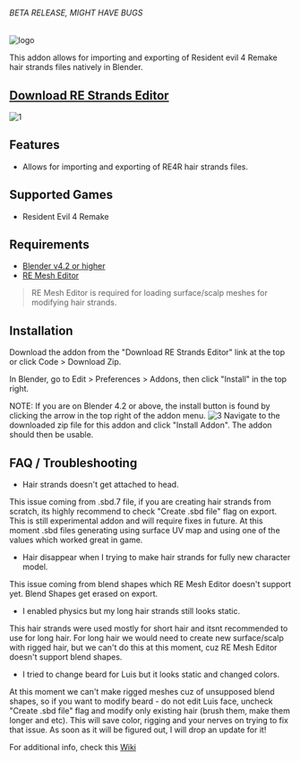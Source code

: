 ###### BETA RELEASE, MIGHT HAVE BUGS
![logo](https://github.com/user-attachments/assets/aa453e20-4519-40c2-8847-607dba3da598)

This addon allows for importing and exporting of Resident evil 4 Remake hair strands files natively in Blender.
## [Download RE Strands Editor](https://github.com/TheLeonX/RE-Strands-Editor/releases/latest)

![1](https://github.com/user-attachments/assets/3ced8d0c-bff3-41e0-aaf4-2540465d4246)

## Features
- Allows for importing and exporting of RE4R hair strands files.

## Supported Games
- Resident Evil 4 Remake

## Requirements
- [Blender v4.2 or higher](https://www.blender.org/download/)
- [RE Mesh Editor](https://github.com/NSACloud/RE-Mesh-Editor)
> RE Mesh Editor is required for loading surface/scalp meshes for modifying hair strands.

## Installation
Download the addon from the "Download RE Strands Editor" link at the top or click Code > Download Zip.

In Blender, go to Edit > Preferences > Addons, then click "Install" in the top right.

NOTE: If you are on Blender 4.2 or above, the install button is found by clicking the arrow in the top right of the addon menu.
![3](https://github.com/user-attachments/assets/cc3d238c-ed34-497c-8634-bba55ba2ed9e)
Navigate to the downloaded zip file for this addon and click "Install Addon". The addon should then be usable.

## FAQ / Troubleshooting
- Hair strands doesn't get attached to head.
  
This issue coming from .sbd.7 file, if you are creating hair strands from scratch, its highly recommend to check "Create .sbd file" flag on export. This is still experimental addon and will require fixes in future. At this moment .sbd files generating using surface UV map and using one of the values which worked great in game.


- Hair disappear when I trying to make hair strands for fully new character model.

  
This issue coming from blend shapes which RE Mesh Editor doesn't support yet. Blend Shapes get erased on export.


- I enabled physics but my long hair strands still looks static.

  
This hair strands were used mostly for short hair and itsnt recommended to use for long hair. For long hair we would need to create new surface/scalp with rigged hair, but we can't do this at this moment, cuz RE Mesh Editor doesn't support blend shapes.


- I tried to change beard for Luis but it looks static and changed colors.


At this moment we can't make rigged meshes cuz of unsupposed blend shapes, so if you want to modify beard - do not edit Luis face, uncheck "Create .sbd file" flag and modify only existing hair (brush them, make them longer and etc). This will save color, rigging and your nerves on trying to fix that issue. As soon as it will be figured out, I will drop an update for it!


For additional info, check this [Wiki](https://github.com/TheLeonX/RE-Strands-Editor/wiki) 
